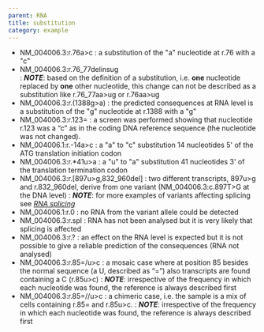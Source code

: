 ```yaml
---
parent: RNA
title: substitution
category: example
---
```


*	NM_004006.3:r.76a>c
	:	a substitution of the "a" nucleotide at r.76 with a "c"
*	NM_004006.3:r.76\_77delinsug  
	:	_**NOTE**_:	based on the definition of a substitution, i.e. **one** nucleotide replaced by **one** other nucleotide, this change can not be described as a substitution like r.76\_77aa>ug or r.76aa>ug
*	NM_004006.3:r.(1388g>a)
	:	the predicted consequences at RNA level is a substitution of the "g" nucleotide at r.1388 with a "g"
*	NM_004006.3:r.123=
	:	a screen was performed showing that nucleotide r.123 was a “c” as in the coding DNA reference sequence (the nucleotide was not changed).
*	NM_004006.1:r.-14a>c
	:	a "a" to "c" substitution 14 nucleotides 5' of the ATG translation initiation codon
*	NM_004006.3:r.\*41u>a
	:	a "u" to "a" substitution 41 nucleotides 3' of the translation termination codon
*	NM_004006.3:r.[897u>g,832\_960del]
	:	two different transcripts, 897u>g and r.832_960del, derive from one variant (NM\_004006.3:c.897T>G at the DNA level)
	:	_**NOTE**_:	for more examples of variants affecting splicing see [_RNA splicing_](/recommendations/RNA/variant/splicing/)
*	NM_004006.1:r.0
	:	no RNA from the variant allele could be detected
*	NM_004006.3:r.spl
	:	RNA has not been analysed but it is very likely that splicing is affected
*	NM_004006.3:r.?
	:	an effect on the RNA level is expected but it is not possible to give a reliable prediction of the consequences (RNA not analysed)
*	NM_004006.3:r.85=/u>c
	:	a mosaic case where at position 85 besides the normal sequence (a U, described as “=”) also transcripts are found containing a C (r.85u>c)
	:	_**NOTE**_: irrespective of the frequency in which each nucleotide was found, the reference is always described first
*	NM_004006.3:r.85=//u>c
	:	a chimeric case, i.e. the sample is a mix of cells containing r.85= and r.85u>c.
	:	_**NOTE**_: irrespective of the frequency in which each nucleotide was found, the reference is always described first
